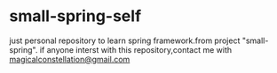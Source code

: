 # small-spring-self
just personal repository to learn spring framework.from project "small-spring".
if anyone interst with this repository,contact me with magicalconstellation@gmail.com

